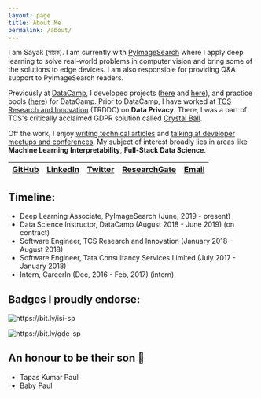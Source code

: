 ```yaml
---
layout: page
title: About Me
permalink: /about/
---
```

I am Sayak (সায়ক). I am currently with [PyImageSearch](https://www.pyimagesearch.com/) where I apply deep learning to solve real-world problems in computer vision and bring some of the solutions to edge devices. I am also responsible for providing Q&A support to PyImageSearch readers.

Previously at [DataCamp](https://www.datacamp.com/), I developed projects ([here](https://www.datacamp.com/projects/558?tap_a=5644-dce66f&tap_s=357540-5b28dd) and [here](https://www.datacamp.com/projects/754?tap_a=5644-dce66f&tap_s=357540-5b28dd)), and practice pools ([here](https://practice.datacamp.com/p/217?tap_a=5644-dce66f&tap_s=357540-5b28dd)) for DataCamp. Prior to DataCamp, I have worked at [TCS Research and Innovation](https://www.tcs.com/research-and-innovation) (TRDDC) on **Data Privacy**. There, I was a part of TCS's critically acclaimed GDPR solution called [Crystal Ball](https://www.tcs.com/tcs-recognized-leader-gdpr-services-by-nelsonhall).

Off the work, I enjoy [writing technical articles](https://www.sayak.dev/authoring) and [talking at developer meetups and conferences](https://sayak.dev/talksseminarsworkshops/). My subject of interest broadly lies in areas like **Machine Learning Interpretability**, **Full-Stack Data Science**.

| [GitHub](https://github.com/sayakpaul/) 	| [LinkedIn](https://www.linkedin.com/in/sayak-paul/) 	| [Twitter](https://twitter.com/RisingSayak) 	| [ResearchGate](https://www.researchgate.net/profile/Sayak_Paul2) 	| [Email](mailto:spsayakpaul@gmail.com) 	|
|-----------------------------------------	|-----------------------------------------------------	|--------------------------------------------	|------------------------------------------------------------------	|---------------------------------------	|

## Timeline:
- Deep Learning Associate, PyImageSearch (June, 2019 - present)
- Data Science Instructor, DataCamp (August 2018 - June 2019) (on contract)
- Software Engineer, TCS Research and Innovation (January 2018 - August 2018)
- Software Engineer, Tata Consultancy Services Limited (July 2017 - January 2018)
- Intern, CareerIn (Dec, 2016 - Feb, 2017) (intern)

## Badges I proudly endorse:

![]({{site.baseurl}}/images/innovator_badge.jpg "https://bit.ly/isi-sp")

![]({{site.baseurl}}/images/gde_badge.png "https://bit.ly/gde-sp")

## An honour to be their son 🙂
- Tapas Kumar Paul
- Baby Paul
